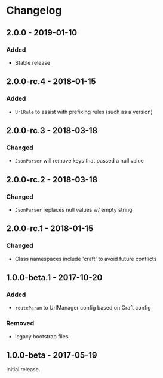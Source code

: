 Changelog
=========

## 2.0.0 - 2019-01-10
### Added
- Stable release

## 2.0.0-rc.4 - 2018-01-15
### Added
- `UrlRule` to assist with prefixing rules (such as a version)

## 2.0.0-rc.3 - 2018-03-18
### Changed
- `JsonParser` will remove keys that passed a null value

## 2.0.0-rc.2 - 2018-03-18
### Changed
- `JsonParser` replaces null values w/ empty string

## 2.0.0-rc.1 - 2018-01-15
### Changed
- Class namespaces include 'craft' to avoid future conflicts

## 1.0.0-beta.1 - 2017-10-20
### Added
- `routeParam` to UrlManager config based on Craft config

### Removed
- legacy bootstrap files

## 1.0.0-beta - 2017-05-19
Initial release.
